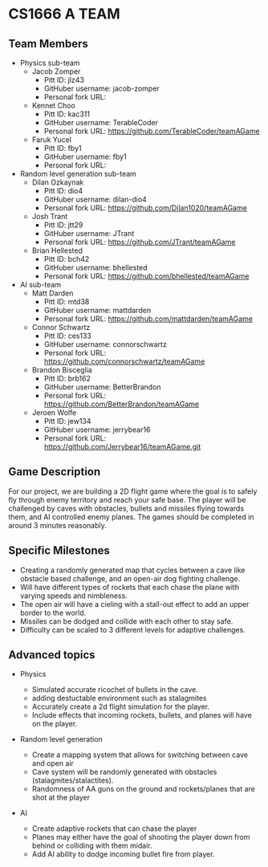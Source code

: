 # CS1666 A TEAM

## Team Members
* Physics sub-team
	* Jacob Zomper
		* Pitt ID: jlz43
		* GitHuber username: jacob-zomper
		* Personal fork URL: 
	* Kennet Choo
		* Pitt ID: kac311
		* GitHuber username: TerableCoder
		* Personal fork URL: https://github.com/TerableCoder/teamAGame
	* Faruk Yucel
		* Pitt ID: fby1
		* GitHuber username: fby1
		* Personal fork URL: 
* Random level generation sub-team
	* Dilan Ozkaynak
		* Pitt ID: dio4
		* GitHuber username: dilan-dio4
		* Personal fork URL: https://github.com/Dilan1020/teamAGame 
	* Josh Trant
		* Pitt ID: jtt29
		* GitHuber username: JTrant
		* Personal fork URL: https://github.com/JTrant/teamAGame
	* Brian Hellested
		* Pitt ID: bch42
		* GitHuber username: bhellested
		* Personal fork URL: https://github.com/bhellested/teamAGame
* AI sub-team
	* Matt Darden
		* Pitt ID: mtd38
		* GitHuber username: mattdarden
		* Personal fork URL: https://github.com/mattdarden/teamAGame
	* Connor Schwartz
		* Pitt ID: ces133
		* GitHuber username: connorschwartz
		* Personal fork URL: https://github.com/connorschwartz/teamAGame
	* Brandon Bisceglia
		* Pitt ID: brb162
		* GitHuber username: BetterBrandon
		* Personal fork URL: https://github.com/BetterBrandon/teamAGame
	* Jeroen Wolfe
		* Pitt ID: jew134
		* GitHuber username: jerrybear16
		* Personal fork URL: https://github.com/Jerrybear16/teamAGame.git

## Game Description

For our project, we are building a 2D flight game where the goal is
 to safely fly through enemy territory and reach your safe base. 
 The player will be challenged by caves with obstacles, bullets 
 and missiles flying towards them, and AI controlled enemy planes.
 The games should be completed in around 3 minutes reasonably.


## Specific Milestones

* Creating a randomly generated map that cycles between a cave 
	like obstacle based challenge, and an open-air dog fighting challenge.
* Will have different types of rockets that each chase the plane with varying speeds and nimbleness. 
* The open air will have a cieling with a stall-out effect to add an upper border to the world.
* Missiles can be dodged and collide with each other to stay safe.
* Difficulty can be scaled to 3 different levels for adaptive challenges. 


## Advanced topics

* Physics
	* Simulated accurate ricochet of bullets in the cave.
	* adding destuctable environment such as stalagmites 
	* Accurately create a 2d flight simulation for the player.
	* Include effects that incoming rockets, bullets, and planes will have on the player.
	
* Random level generation
	* Create a mapping system that allows for switching between cave and open air
	* Cave system will be randomly generated with obstacles (stalagmites/stalactites).
	* Randomness of AA guns on the ground and rockets/planes that are shot at the player

* AI
	* Create adaptive rockets that can chase the player
	* Planes may either have the goal of shooting the player down
		from behind or colliding with them midair.
	* Add AI ability to dodge incoming bullet fire from player.
